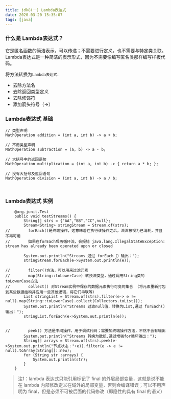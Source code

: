 ```yaml
---
title: jdk8(一) Lambda表达式
date: 2020-03-20 15:35:07
tags: [java]
---
```



### 什么是 Lambda表达式？
它是匿名函数的简洁表示，可以传递；不需要进行定义，也不需要与特定类关联。Lambda表达式是一种简洁的表示形式，因为不需要像编写匿名类那样编写样板代码。

将方法转换为`Lambda表达式`:
+	去除方法名
+	去除返回类型定义
+	去除修饰符
+	添加箭头符号（->）

### Lambda表达式 基础
```
// 类型声明
MathOperation addition = (int a, int b) -> a + b;

// 不用类型声明
MathOperation subtraction = (a, b) -> a - b;

// 大括号中的返回语句
MathOperation multiplication = (int a, int b) -> { return a * b; };

// 没有大括号及返回语句
MathOperation division = (int a, int b) -> a / b;



```
### Lambda表达式 实例
```
    @org.junit.Test
    public void testStreams() {
        String[] strs = {"AA","BB","CC",null};
        Stream<String> stringStream = Stream.of(strs);
//        forEach()是终端操作，这意味着在执行该操作之后，流流被视为已消耗，并且不再可用
//        如果在forEach后再循环流，会报错 java.lang.IllegalStateException: stream has already been operated upon or closed

        System.out.println("Streams 通过 forEach（）输出：");
        stringStream.forEach(e->System.out.println(e));

//        filter()方法，可以用来过滤元素
//        map(String::toLowerCase) 转换流类型，通过调用String类的toLowerCase方法
//        collect() 对Stream实例中保存的数据元素执行可变的集合 （将元素重新打包到某些数据结构并应用一些其他逻辑，将它们串联等）
        List stringList = Stream.of(strs).filter(e-> e != null).map(String::toLowerCase).collect(Collectors.toList());
        System.out.println("Streams 过滤null值，转换为List,通过 forEach()输出：");
        stringList.forEach(e->System.out.println(e));


//        peek() 方法是中间操作，用于调试代码；需要加终端操作方法，不然不会有输出
        System.out.println("Streams 转换为数组,通过增强for循环输出：");
        String[] arrays = Stream.of(strs).peek(e->System.out.println("节点状态："+e)).filter(e -> e != null).toArray(String[]::new);
        for (String str :arrays) {
            System.out.println(str);
        }
    }
```



> 注1：lambda 表达式只能引用标记了 final 的外层局部变量，这就是说不能在 lambda 内部修改定义在域外的局部变量，否则会编译错误；可以不用声明为 final，但是必须不可被后面的代码修改（即隐性的具有 final 的语义）






















